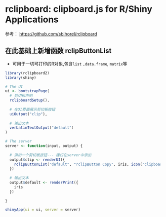 # rclipboard: clipboard.js for R/Shiny Applications
参考： https://github.com/sbihorel/rclipboard

##   在此基础上新增函数 rclipButtonList

- 可用于一切可打印的R对象,包含`list` `,data.frame`, `matrix`等


```R
library(rclipboard2)
library(shiny)

# The UI
ui <- bootstrapPage(
  # 剪切板声明
  rclipboardSetup(),
  
  # 在UI界面展示剪切板按钮
  uiOutput("clip"),
  
  # 输出文本
  verbatimTextOutput("default")
)

# The server
server <- function(input, output) {
  
  # 添加一个剪切板按钮--- 建议在server中添加
  output$clip <- renderUI({
    rclipButtonList("default", "rclipButton Copy", iris, icon("clipboard"))
  })
  
  # 输出文本
  output$default <- renderPrint({
    iris
  })
  
}

shinyApp(ui = ui, server = server)

```
